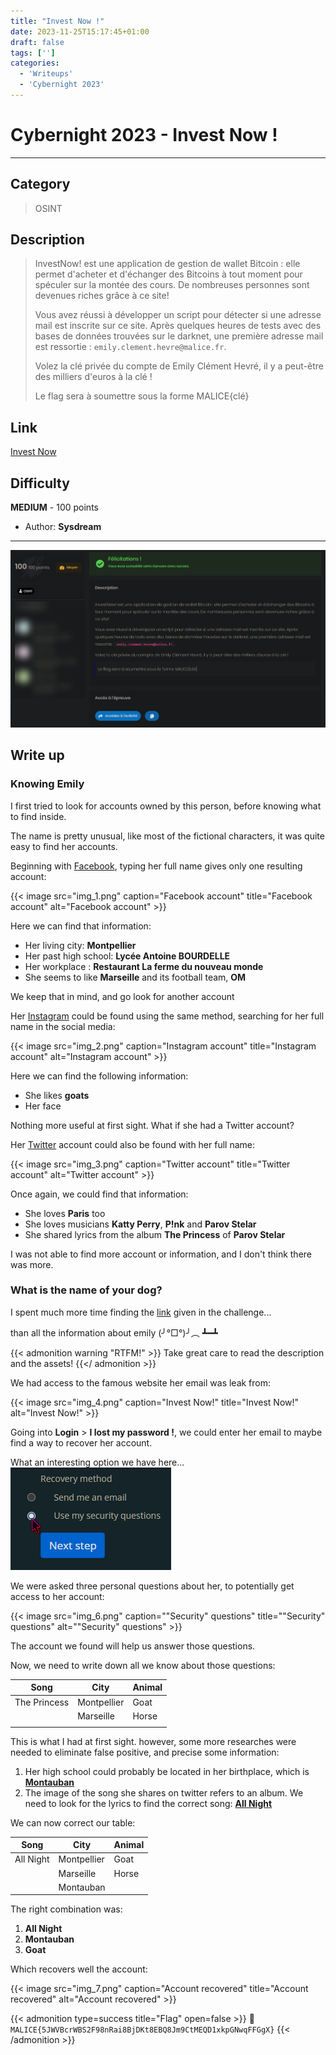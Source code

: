 ```yaml
---
title: "Invest Now !"
date: 2023-11-25T15:17:45+01:00
draft: false
tags: ['']
categories:
  - 'Writeups'
  - 'Cybernight 2023'
---
```


# Cybernight 2023 - Invest Now !
---

## Category

> OSINT

## Description

> InvestNow! est une application de gestion de wallet Bitcoin : elle permet d'acheter et d'échanger des Bitcoins à tout moment pour spéculer sur la montée des cours. De nombreuses personnes sont devenues riches grâce à ce site!
>
>Vous avez réussi à développer un script pour détecter si une adresse mail est inscrite sur ce site. Après quelques heures de tests avec des bases de données trouvées sur le darknet, une première adresse mail est ressortie : ``emily.clement.hevre@malice.fr``.
>
>Volez la clé privée du compte de Emily Clément Hevré, il y a peut-être des milliers d'euros à la clé !
>
>Le flag sera à soumettre sous la forme MALICE{clé}

## Link

[Invest Now](http://investnow2.chall.malicecyber.com/)

## Difficulty

**MEDIUM** - 100 points

- Author: **Sysdream**
---

![img.png](img.png)

## Write up

### Knowing Emily

I first tried to look for accounts owned by this person, before knowing what to find inside.

The name is pretty unusual, like most of the fictional characters, it was quite easy to find her accounts.

Beginning with [Facebook](https://www.facebook.com/emily.clementhevre), typing her full name gives only one resulting account:

{{< image src="img_1.png" caption="Facebook account" title="Facebook account" alt="Facebook account" >}}

Here we can find that information:
- Her living city: **Montpellier**
- Her past high school: **Lycée Antoine BOURDELLE**
- Her workplace : **Restaurant La ferme du nouveau monde**
- She seems to like **Marseille** and its football team, **OM**

We keep that in mind, and go look for another account

Her [Instagram](https://www.instagram.com/emilyclementhevre/) could be found using the same method, searching for her full name in the social media:

{{< image src="img_2.png" caption="Instagram account" title="Instagram account" alt="Instagram account" >}}

Here we can find the following information:
- She likes **goats**
- Her face

Nothing more useful at first sight. What if she had a Twitter account?

Her [Twitter](https://twitter.com/emily_clement_h) account could also be found with her full name:

{{< image src="img_3.png" caption="Twitter account" title="Twitter account" alt="Twitter account" >}}

Once again, we could find that information:
- She loves **Paris** too
- She loves musicians **Katty Perry**, **P!nk** and **Parov Stelar**
- She shared lyrics from the album **The Princess** of **Parov Stelar**

I was not able to find more account or information, and I don't think there was more. 

### What is the name of your dog?

I spent much more time finding the [link](#link) given in the challenge...

than all the information about emily (╯°□°)╯︵ ┻━┻

{{< admonition warning "RTFM!" >}}
Take great care to read the description and the assets!
{{</ admonition >}}

We had access to the famous website her email was leak from:

{{< image src="img_4.png" caption="Invest Now!" title="Invest Now!" alt="Invest Now!" >}}

Going into **Login** > **I lost my password !**, we could enter her email to maybe find a way to recover her account.

What an interesting option we have here...
![img_5.png](img_5.png)

We were asked three personal questions about her, to potentially get access to her account:

{{< image src="img_6.png" caption="\"Security\" questions" title="\"Security\" questions" alt="\"Security\" questions" >}}

The account we found will help us answer those questions.

Now, we need to write down all we know about those questions:

| Song         | City        | Animal |
|--------------|-------------|--------|
| The Princess | Montpellier | Goat   |
|              | Marseille   | Horse  |
|              |             |        |

This is what I had at first sight. however, some more researches were needed to eliminate false positive, and precise some information:
1. Her high school could probably be located in her birthplace, which is **[Montauban](https://fr.wikipedia.org/wiki/Lyc%C3%A9e_Antoine-Bourdelle)**
2. The image of the song she shares on twitter refers to an album. We need to look for the lyrics to find the correct song: **[All Night](https://mojim.com/usy135747x2x15.htm)**

We can now correct our table:

| Song      | City        | Animal |
|-----------|-------------|--------|
| All Night | Montpellier | Goat   |
|           | Marseille   | Horse  |
|           | Montauban   |        |

The right combination was:
1. **All Night**
2. **Montauban**
3. **Goat**

Which recovers well the account:

{{< image src="img_7.png" caption="Account recovered" title="Account recovered" alt="Account recovered" >}}


{{< admonition type=success title="Flag" open=false >}}
:triangular_flag_on_post: `MALICE{5JWVBcrWBS2F98nRai8BjDKt8EBQ8Jm9CtMEQD1xkpGNwqFFGgX}`
{{< /admonition >}}

